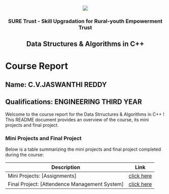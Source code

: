 <!-- PROJECT LOGO -->
<br />

<div align="center">
   <img src='https://user-images.githubusercontent.com/73131499/166115643-d3187f47-d38f-41b2-ae42-5ecbbc60de14.png' />


<h3 align="center">SURE Trust - Skill Upgradation for Rural-youth Empowerment Trust</h3>
  <h2> Data Structures & Algorithms in C++ </h2>
</div>

# Course Report

## Name: C.V.JASWANTHI REDDY

## Qualifications: ENGINEERING THIRD YEAR

Welcome to the course report for the Data Strructures & Algorithms in C++ ! This README document provides an overview of the course, its mini projects and final project.

### Mini Projects and Final Project

Below is a table summarizing the mini projects and final project completed during the course:

| Description                               | Link                                    |
|-------------------------------------------|-----------------------------------------|
| Mini Projects: [Assignments]     | [click here](https://github.com/sure-trust/G1_DSA_CPlusPlus/tree/main/Mini%20Projects/Jaswanthi)                        |
| Final Project: [Attendence Management System]     | [click here](https://github.com/sure-trust/G1_DSA_CPlusPlus/tree/main/Final%20Capstone%20Project/Jaswanthi/final%20project)                        |